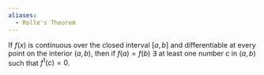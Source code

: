 ```yaml
---
aliases:
  - Rolle's Theorem
---
```

If $f(x)$ is continuous over the closed interval $[a,b]$ and differentiable at every point on the interior $(a,b)$, then if $f(a)=f(b)$ $\exists$ at least one number $c$ in $(a,b)$ such that $f^1(c)=0$.